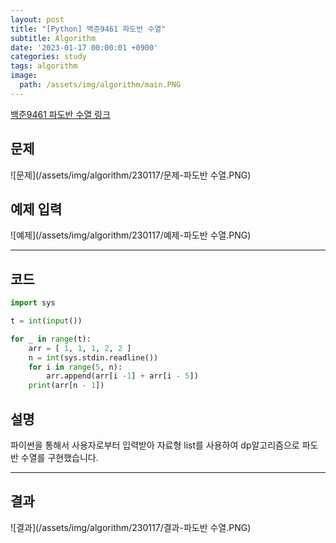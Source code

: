 ```yaml
---
layout: post
title: "[Python] 백준9461 파도반 수열"
subtitle: Algorithm
date: '2023-01-17 00:00:01 +0900'
categories: study
tags: algorithm
image:
  path: /assets/img/algorithm/main.PNG
---
```


[백준9461 파도반 수열 링크](https://www.acmicpc.net/problem/9461)

<!--more-->

## 문제
![문제](/assets/img/algorithm/230117/문제-파도반 수열.PNG)

## 예제 입력
![예제](/assets/img/algorithm/230117/예제-파도반 수열.PNG)

---

## 코드
```Python
import sys

t = int(input())

for _ in range(t):
    arr = [ 1, 1, 1, 2, 2 ]
    n = int(sys.stdin.readline())
    for i in range(5, n):
        arr.append(arr[i -1] + arr[i - 5])
    print(arr[n - 1])
```
## 설명
파이썬을 통해서 사용자로부터 입력받아 자료형 list를 사용하여 dp알고리즘으로 파도반 수열를 구현했습니다. <br>

---

## 결과
![결과](/assets/img/algorithm/230117/결과-파도반 수열.PNG)